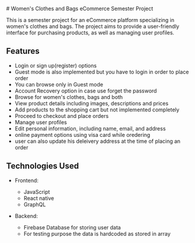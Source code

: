  # Women's Clothes and Bags eCommerce Semester Project

This is a semester project for an eCommerce platform specializing in women's clothes and bags. The project aims to provide a user-friendly interface for purchasing products, as well as managing user profiles.

## Features
- Login or sign up(register) options
- Guest mode is also implemented but you have to login in order to place order
- You can browse only in   Guest mode 
- Account Recovery option in case use forget the password
- Browse  for women's clothes, bags and both 
- View product details including images, descriptions and prices
- Add products to the shopping cart but not implemented completely 
- Proceed to checkout and place orders
- Manage user profiles
- Edit personal information, including name, email, and address
- online payment options using visa card while oredering
- user can also update his deleivery address at the time of placing an order 

## Technologies Used

- Frontend:
  - JavaScript
  - React native 
  - GraphQL 

- Backend:
  
  - Firebase Database for storing  user data
  - For testing purpose the data is hardcoded as stored in array


 
